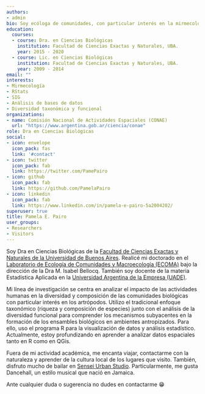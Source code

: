 ```yaml
---
authors:
- admin
bio: Soy ecóloga de comunidades, con particular interés en la mirmecología y el análisis de datos espaciales.
education:
  courses:
  - course: Dra. en Ciencias Biológicas
    institution: Facultad de Ciencias Exactas y Naturales, UBA.
    year: 2015 - 2020
  - course: Lic. en Ciencias Biológicas
    institution: Facultad de Ciencias Exactas y Naturales, UBA.
    year: 2009 - 2014
email: ""
interests:
- Mirmecología
- RStats
- SIG
- Análisis de bases de datos
- Diversidad taxonómica y funcional
organizations:
- name: Comisión Nacional de Actividades Espaciales (CONAE)
  url: "https://www.argentina.gob.ar/ciencia/conae"
role: Dra en Ciencias Biológicas
social:
- icon: envelope
  icon_pack: fas
  link: '#contact'
- icon: twitter
  icon_pack: fab
  link: https://twitter.com/PamePairo
- icon: github
  icon_pack: fab
  link: https://github.com/PamelaPairo
- icon: linkedin
  icon_pack: fab
  link: https://www.linkedin.com/in/pamela-e-pairo-5a2004202/
superuser: true
title: Pamela E. Pairo
user_groups:
- Researchers
- Visitors
---
```


Soy Dra en Ciencias Biológicas de la [Facultad de Ciencias Exactas y Naturales de la Universidad de Buenos Aires](https://exactas.uba.ar/). Realicé mi doctorado en el [Laboratorio de Ecología de Comunidades y Macroecología (ECOMA)][] bajo la dirección de la Dra M. Isabel Bellocq. También soy docente de la materia Estadistica Aplicada en la [Universidad Argentina de la Empresa (UADE)](https://www.uade.edu.ar/facultad-de-ingenieria-y-ciencias-exactas/).

Mi línea de investigación se centra en analizar el impacto de las actividades humanas en la diversidad y composición de las comunidades biológicas con particular interés en los artrópodos. Utilizo el tradicional enfoque taxonómico (riqueza y composición de especies) junto con el análisis de la diversidad funcional para comprender los mecanismos subyacentes en la formación de los ensambles biológicos en ambientes antropizados. Para ello, uso el programa R para la visualización de datos y análisis estadístico. Actualmente, estoy profundizando en aprender a analizar datos espaciales tanto en R como en QGis.

Fuera de mi actividad académica, me encanta viajar, contactarme con la naturaleza y aprender de la cultura local de los lugares que visito. También, disfruto mucho de bailar en [Sensei Urban Studio](https://www.instagram.com/senseiurbanstudio/?hl=en). Particularmente, me gusta Dancehall, un estilo musical que nació en Jamaica. 

Ante cualquier duda o sugerencia no dudes en contactarme 😁

[Laboratorio de Ecología de Comunidades y Macroecología (ECOMA)]:http://www.ege.fcen.uba.ar/investigacion/ecologia-de-comunidades-y-macroecologia-ecoma/
